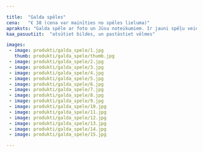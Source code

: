 ```yaml
---

title:  "Galda spēles"
cena:   "€ 38 (cena var mainīties no spēles lieluma)"
apraksts: "Galda spēle ar foto un Jūsu noteikumiem. Ir jauni spēļu veidi - pārveidosim tos kā vēlaties. Lieliska dāvana ko dāvināt puisim vai meitenei, kuriem patīk atraktīvs laiks draugu kompānijā."
kaa_pasuutiit:  "atsūtiet bildes, un pastāstiet vēlmes"

images:
 - image: produkti/galda_spele/1.jpg
   thumb: produkti/galda_spele/thumb.jpg
 - image: produkti/galda_spele/2.jpg
 - image: produkti/galda_spele/3.jpg
 - image: produkti/galda_spele/4.jpg
 - image: produkti/galda_spele/5.jpg
 - image: produkti/galda_spele/6.jpg
 - image: produkti/galda_spele/7.jpg
 - image: produkti/galda_spele/8.jpg
 - image: produkti/galda_spele/9.jpg
 - image: produkti/galda_spele/10.jpg
 - image: produkti/galda_spele/11.jpg
 - image: produkti/galda_spele/12.jpg
 - image: produkti/galda_spele/13.jpg
 - image: produkti/galda_spele/14.jpg
 - image: produkti/galda_spele/15.jpg

---
```

